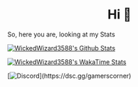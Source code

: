 <h1 align="center">Hi 👋</h1>

So, here you are, looking at my Stats

[![WickedWizard3588's Github Stats](https://github-readme-stats.vercel.app/api?username=WickedWizard3588&count_private=true&theme=dark)](https://github.com/WickedWizard3588)

[![WickedWizard3588's WakaTime Stats](https://github-readme-stats.vercel.app/api/wakatime?username=e8c397a1-a854-4330-8f26-3a692c5f6173&layout=compact&theme=dark)](https://github.com/WickedWizard3588)

[![Discord]("https://discord.c99.nl/widget/theme-3/719421577086894101.png")](https://dsc.gg/gamerscorner)